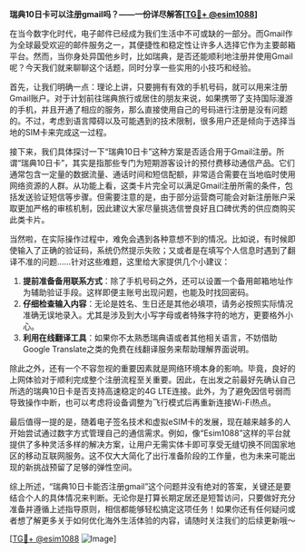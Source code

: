**瑞典10日卡可以注册gmail吗？——一份详尽解答[[TG💪+ @esim1088](https://t.me/s/esim1088)]**

在当今数字化时代，电子邮件已经成为我们生活中不可或缺的一部分。而Gmail作为全球最受欢迎的邮件服务之一，其便捷性和稳定性让许多人选择它作为主要邮箱平台。然而，当你身处异国他乡时，比如瑞典，是否还能顺利地注册并使用Gmail呢？今天我们就来聊聊这个话题，同时分享一些实用的小技巧和经验。

首先，让我们明确一点：理论上讲，只要拥有有效的手机号码，就可以用来注册Gmail账户。对于计划前往瑞典旅行或居住的朋友来说，如果携带了支持国际漫游的手机，并且开通了相应的服务，那么直接使用自己的号码进行注册是没有问题的。不过，考虑到语言障碍以及可能遇到的技术限制，很多用户还是倾向于选择当地的SIM卡来完成这一过程。

接下来，我们具体探讨一下“瑞典10日卡”这种方案是否适合用于Gmail注册。所谓“瑞典10日卡”，其实是指那些专门为短期游客设计的预付费移动通信产品。它们通常包含一定量的数据流量、通话时间和短信配额，非常适合需要在当地临时使用网络资源的人群。从功能上看，这类卡片完全可以满足Gmail注册所需的条件，包括发送验证短信等步骤。但需要注意的是，由于部分运营商可能会对新注册账户采取更加严格的审核机制，因此建议大家尽量挑选信誉良好且口碑优秀的供应商购买此类卡片。

当然啦，在实际操作过程中，难免会遇到各种意想不到的情况。比如说，有时候即使输入了正确的验证码，系统仍然提示失败；又或者是在填写个人信息时遇到了翻译不准的问题……针对这些难题，这里给大家提供几个小建议：

1. **提前准备备用联系方式**：除了手机号码之外，还可以设置一个备用邮箱地址作为辅助验证手段。这样即便主账号出现问题，也能及时找回密码。
2. **仔细检查输入内容**：无论是姓名、生日还是其他必填项，请务必按照实际情况准确无误地录入。尤其是涉及到大小写字母或者特殊字符的地方，更要格外小心。
3. **利用在线翻译工具**：如果你不太熟悉瑞典语或者其他相关语言，不妨借助Google Translate之类的免费在线翻译服务来帮助理解界面说明。

除此之外，还有一个不容忽视的重要因素就是网络环境本身的影响。毕竟，良好的上网体验对于顺利完成整个注册流程至关重要。因此，在出发之前最好先确认自己所选的瑞典10日卡是否支持高速稳定的4G LTE连接。此外，为了避免因信号弱而导致操作中断，也可以考虑将设备调整为飞行模式后再重新连接Wi-Fi热点。

最后值得一提的是，随着电子签名技术和虚拟eSIM卡的发展，现在越来越多的人开始尝试通过数字方式管理自己的通信需求。例如，像“Esim1088”这样的平台就提供了多种灵活多样的解决方案，让用户无需实体卡即可享受无缝切换不同国家地区的移动互联网服务。这不仅大大简化了出行准备阶段的工作量，也为未来可能出现的新挑战预留了足够的弹性空间。

综上所述，“瑞典10日卡能否注册gmail”这个问题并没有绝对的答案，关键还是要结合个人的具体情况来判断。无论你是打算长期定居还是短暂访问，只要做好充分准备并遵循上述指导原则，相信都能够轻松搞定这项任务！如果你还有任何疑问或者想了解更多关于如何优化海外生活体验的内容，请随时关注我们的后续更新哦～

[[TG💪+ @esim1088](https://t.me/s/esim1088) ![Image](https://i.postimg.cc/4NQfJmqS/Snipaste-2025-05-13-00-14-12.png)]